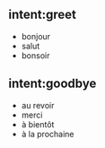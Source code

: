 ## intent:greet
- bonjour
- salut
- bonsoir

## intent:goodbye
- au revoir
- merci
- à bientôt
- à la prochaine
